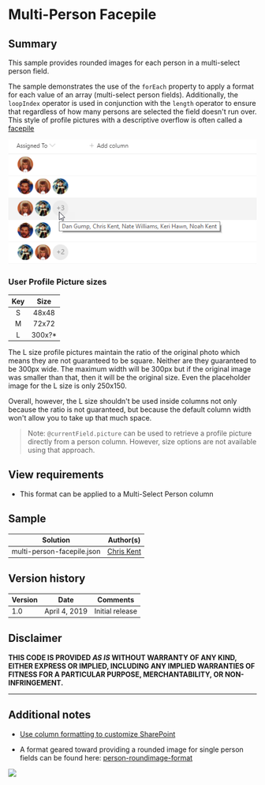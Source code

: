# Multi-Person Facepile

## Summary
This sample provides rounded images for each person in a multi-select person field.

The sample demonstrates the use of the `forEach` property to apply a format for each value of an array (multi-select person fields). Additionally, the `loopIndex` operator is used in conjunction with the `length` operator to ensure that regardless of how many persons are selected the field doesn't run over. This style of profile pictures with a descriptive overflow is often called a [facepile](https://developer.microsoft.com/en-us/fabric#/components/facepile)

![screenshot of the sample](./screenshot.png)

### User Profile Picture sizes

|Key|Size|
|:---:|:---:|
|S|48x48|
|M|72x72|
|L|300x?*|

The L size profile pictures maintain the ratio of the original photo which means they are not guaranteed to be square. Neither are they guaranteed to be 300px wide. The maximum width will be 300px but if the original image was smaller than that, then it will be the original size. Even the placeholder image for the L size is only 250x150.

Overall, however, the L size shouldn't be used inside columns not only because the ratio is not guaranteed, but because the default column width won't allow you to take up that much space.

> Note: `@currentField.picture` can be used to retrieve a profile picture directly from a person column. However, size options are not available using that approach.

## View requirements
- This format can be applied to a Multi-Select Person column

## Sample

Solution|Author(s)
--------|---------
multi-person-facepile.json | [Chris Kent](https://twitter.com/thechriskent)

## Version history

Version|Date|Comments
-------|----|--------
1.0|April 4, 2019|Initial release

## Disclaimer
**THIS CODE IS PROVIDED *AS IS* WITHOUT WARRANTY OF ANY KIND, EITHER EXPRESS OR IMPLIED, INCLUDING ANY IMPLIED WARRANTIES OF FITNESS FOR A PARTICULAR PURPOSE, MERCHANTABILITY, OR NON-INFRINGEMENT.**

---

## Additional notes

- [Use column formatting to customize SharePoint](https://docs.microsoft.com/en-us/sharepoint/dev/declarative-customization/column-formatting)

- A format geared toward providing a rounded image for single person fields can be found here: [person-roundimage-format](../person-roundimage-format)

<img src="https://telemetry.sharepointpnp.com/sp-dev-list-formatting/column-samples/multi-person-facepile" />